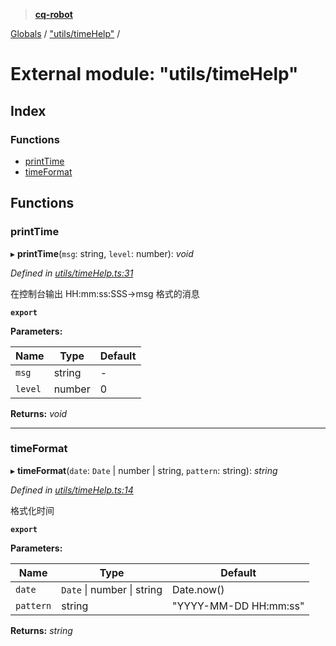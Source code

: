 > **[cq-robot](../README.md)**

[Globals](../globals.md) / ["utils/timeHelp"](_utils_timehelp_.md) /

# External module: "utils/timeHelp"

## Index

### Functions

* [printTime](_utils_timehelp_.md#printtime)
* [timeFormat](_utils_timehelp_.md#timeformat)

## Functions

###  printTime

▸ **printTime**(`msg`: string, `level`: number): *void*

*Defined in [utils/timeHelp.ts:31](https://github.com/CaoMeiYouRen/node-cq-robot/blob/aeb889b/src/utils/timeHelp.ts#L31)*

在控制台输出 HH:mm:ss:SSS->msg 格式的消息

**`export`** 

**Parameters:**

Name | Type | Default |
------ | ------ | ------ |
`msg` | string | - |
`level` | number | 0 |

**Returns:** *void*

___

###  timeFormat

▸ **timeFormat**(`date`: `Date` | number | string, `pattern`: string): *string*

*Defined in [utils/timeHelp.ts:14](https://github.com/CaoMeiYouRen/node-cq-robot/blob/aeb889b/src/utils/timeHelp.ts#L14)*

格式化时间

**`export`** 

**Parameters:**

Name | Type | Default |
------ | ------ | ------ |
`date` | `Date` \| number \| string |  Date.now() |
`pattern` | string | "YYYY-MM-DD HH:mm:ss" |

**Returns:** *string*